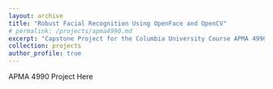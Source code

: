 ```yaml
---
layout: archive
title: "Robust Facial Recognition Using OpenFace and OpenCV"
# permalink: /projects/apma4990.md
excerpt: "Capstone Project for the Columbia University Course APMA 4990: Mathematics of Data Science"
collection: projects
author_profile: true
---
```


APMA 4990 Project Here